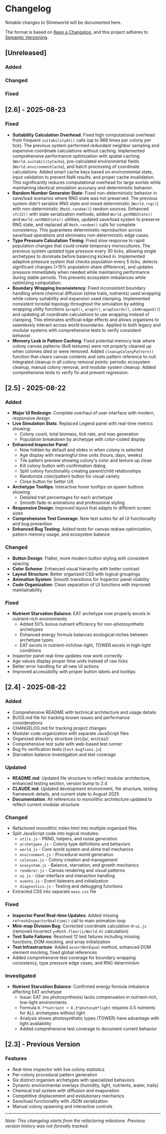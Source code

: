 # Changelog

Notable changes to Slimeworld will be documented here.

The format is based on [Keep a Changelog](https://keepachangelog.com/en/1.0.0/), and this project adheres to [Semantic Versioning](https://semver.org/spec/v2.0.0.html).

## [Unreleased]

### Added

### Changed

### Fixed

## [2.6] - 2025-08-23

### Fixed
- **Suitability Calculation Overhead**: Fixed high computational overhead from frequent `suitabilityAt()` calls (up to 968 times per colony per tick). The previous system performed redundant neighbor sampling and expensive coordinate calculations without caching. Implemented comprehensive performance optimization with spatial caching (`World.suitabilityCache`), pre-calculated environmental fields (`World.environmentCache`), and batch processing of coordinate calculations. Added smart cache keys based on environmental state, input validation to prevent NaN results, and proper cache invalidation. This significantly reduces computational overhead for large worlds while maintaining identical simulation accuracy and deterministic behavior.
- **Random Number Generator State**: Fixed non-deterministic behavior in save/load scenarios where RNG state was not preserved. The previous system didn't serialize RNG state and mixed deterministic (`World.rng()`) with non-deterministic (`Math.random()`) random sources. Enhanced `sfc32()` with state serialization methods, added `World.getRNGState()` and `World.setRNGState()` utilities, updated save/load system to preserve RNG state, and replaced all `Math.random()` calls for complete consistency. This guarantees deterministic reproduction across save/load operations and eliminates non-deterministic edge cases.
- **Type Pressure Calculation Timing**: Fixed slow response to rapid population changes that could create temporary monocultures. The previous system updated type pressure every 30 ticks, allowing single archetypes to dominate before balancing kicked in. Implemented adaptive pressure system that checks population every 5 ticks, detects significant changes (>15% population share difference), and updates pressure immediately when needed while maintaining performance during stable periods. This prevents ecosystem imbalances while optimizing computation.
- **Boundary Wrapping Inconsistency**: Fixed inconsistent boundary handling where chemical diffusion (slime trails, nutrients) used wrapping while colony suitability and expansion used clamping. Implemented consistent toroidal topology throughout the simulation by adding wrapping utility functions (`wrapX()`, `wrapY()`, `wrapCoords()`, `idxWrapped()`) and updating all coordinate calculations to use wrapping instead of clamping. This eliminates artificial edge effects and allows organisms to seamlessly interact across world boundaries. Applied to both legacy and modular systems with comprehensive tests to verify consistent behavior.
- **Memory Leak in Pattern Caching**: Fixed potential memory leak where colony canvas patterns (8x8 textures) were not properly cleaned up when colonies died or were removed. Added `cleanupColonyPattern()` function that clears canvas contents and sets pattern reference to null. Integrated cleanup in all colony removal points: periodic ecosystem cleanup, manual colony removal, and modular system cleanup. Added comprehensive tests to verify fix and prevent regression.

## [2.5] - 2025-08-22

### Added
- **Major UI Redesign**: Complete overhaul of user interface with modern, responsive design
- **Live Simulation Stats**: Replaced Legend panel with real-time metrics showing:
  - Colony count, total biomass, tick rate, and max generation
  - Population breakdown by archetype with color-coded display
- **Enhanced Inspector Panel**:
  - Now hidden by default and slides in when colony is selected
  - Age display with meaningful time units (hours, days, weeks)
  - Tile pattern preview showing colony's color and texture up close
  - Kill colony button with confirmation dialog
  - Split colony functionality creating parent/child relationships
  - Randomize color/pattern button for visual variety
  - Close button for better UX
- **Archetype Tooltips**: Interactive hover tooltips on spawn buttons showing:
  - Detailed trait percentages for each archetype
  - Smooth fade-in animations and professional styling
- **Responsive Design**: Improved layout that adapts to different screen sizes
- **Comprehensive Test Coverage**: New test suites for all UI functionality and bug prevention
- **Enhanced Bug Testing**: Added tests for canvas redraw optimization, pattern memory usage, and ecosystem balance

### Changed
- **Button Design**: Flatter, more modern button styling with consistent spacing
- **Color Scheme**: Enhanced visual hierarchy with better contrast
- **Layout Structure**: Better organized CSS with logical groupings
- **Animation System**: Smooth transitions for Inspector panel visibility
- **Code Organization**: Clean separation of UI functions with improved maintainability

### Fixed
- **Nutrient Starvation Balance**: EAT archetype now properly excels in nutrient-rich environments
  - Added 50% bonus nutrient efficiency for non-photosynthetic archetypes
  - Enhanced energy formula balances ecological niches between archetype types
  - EAT excels in nutrient-rich/low-light, TOWER excels in high-light conditions
- Inspector panel real-time updates now work correctly
- Age values display proper time units instead of raw ticks
- Better error handling for all new UI actions
- Improved accessibility with proper button labels and tooltips

## [2.4] - 2025-08-22

### Added
- Comprehensive README with technical architecture and usage details
- BUGS.md file for tracking known issues and performance considerations
- CHANGELOG.md for tracking project changes
- Modular code organization with separate JavaScript files
- Organized directory structure (src/js/, src/css/)
- Comprehensive test suite with web-based test runner
- Bug fix verification tests (`test-bugfixes.js`)
- Starvation balance investigation and test coverage

### Updated
- **README.md**: Updated file structure to reflect modular architecture, enhanced testing section, version bump to 2.4
- **CLAUDE.md**: Updated development environment, file structure, testing framework details, and current state to August 2025
- **Documentation**: All references to monolithic architecture updated to reflect current modular structure

### Changed
- Refactored monolithic index.html into multiple organized files
- Split JavaScript code into logical modules:
  - `utils.js` - PRNG, helpers, and noise generation
  - `archetypes.js` - Colony type definitions and behaviors
  - `world.js` - Core world system and slime trail mechanics
  - `environment.js` - Procedural world generation
  - `colonies.js` - Colony creation and management
  - `ecosystem.js` - Balance, starvation, and growth mechanics
  - `renderer.js` - Canvas rendering and visual patterns
  - `ui.js` - User interface and interaction handling
  - `events.js` - Event listeners and initialization
  - `diagnostics.js` - Testing and debugging functions
- Extracted CSS into separate `main.css` file

### Fixed
- **Inspector Panel Real-time Updates**: Added missing `refreshInspectorRealtime()` call to main animation loop
- **Mini-map Division Bug**: Corrected coordinate calculation in `ui.js` (removed incorrect `y=Math.floor(i/World.H)` calculation)
- **Test Suite Failures**: Resolved 12 test failures including missing functions, DOM mocking, and array initialization
- **Test Infrastructure**: Added `assertNotEqual` method, enhanced DOM element mocking, fixed global references
- Added comprehensive test coverage for boundary wrapping consistency, type pressure edge cases, and RNG determinism

### Investigated
- **Nutrient Starvation Balance**: Confirmed energy formula imbalance affecting EAT archetype
  - Issue: EAT (no photosynthesis) lacks compensation in nutrient-rich, low-light environments  
  - Formula `0.7*nutrient + 0.3*photosym*light` requires 0.5 nutrients for ALL archetypes without light
  - Analysis shows photosynthetic types (TOWER) have advantage with light availability
  - Added comprehensive test coverage to document current behavior

## [2.3] - Previous Version
### Features
- Real-time inspector with live colony statistics
- Per-colony procedural pattern generation
- Six distinct organism archetypes with specialized behaviors
- Dynamic environmental overlays (humidity, light, nutrients, water, trails)
- Chemical trail system with diffusion and evaporation
- Competitive displacement and evolutionary mechanics
- Save/load functionality with JSON serialization
- Manual colony spawning and interactive controls

---

*Note: This changelog starts from the refactoring milestone. Previous version history was not formally tracked.*
